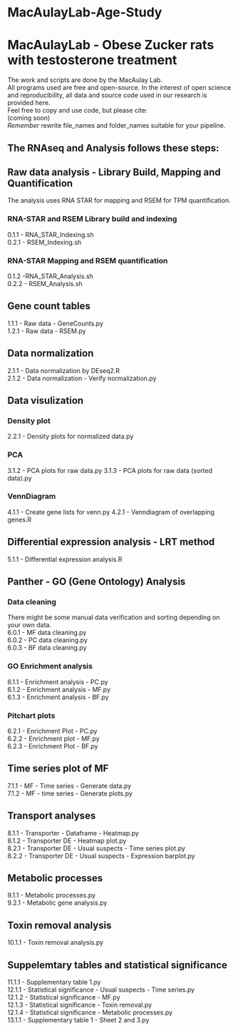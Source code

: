 # MacAulayLab-Age-Study

# MacAulayLab - Obese Zucker rats with testosterone treatment #
The work and scripts are done by the MacAulay Lab.\
All programs used are free and open-source.
In the interest of open science and reproducibility, all data and source code used in our research is provided here.\
Feel free to copy and use code, but please cite:\
(coming soon) \
*Remember* rewrite file_names and folder_names suitable for your pipeline.

## The RNAseq and Analysis follows these steps:
## Raw data analysis - Library Build, Mapping and Quantification ##
The analysis uses RNA STAR for mapping and RSEM for TPM quantification.
### RNA-STAR and RSEM Library build and indexing ###

0.1.1 - RNA_STAR_Indexing.sh \
0.2.1 - RSEM_Indexing.sh

### RNA-STAR Mapping and RSEM quantification ###

0.1.2 -RNA_STAR_Analysis.sh \
0.2.2 - RSEM_Analysis.sh

## Gene count tables ##
1.1.1 - Raw data - GeneCounts.py \
1.2.1 - Raw data - RSEM.py
## Data normalization ##
2.1.1 - Data normalization by DEseq2.R \
2.1.2 - Data normalization - Verify normalization.py

## Data visulization ##
### Density plot ###
2.2.1 - Density plots for normalized data.py
### PCA ###
3.1.2 - PCA plots for raw data.py
3.1.3 - PCA plots for raw data (sorted data).py

### VennDiagram ###
4.1.1 - Create gene lists for venn.py
4.2.1 - Venndiagram of overlapping genes.R

## Differential expression analysis - LRT method ##
5.1.1 - Differential expression analysis.R

## Panther - GO (Gene Ontology) Analysis ##
### Data cleaning ###
There might be some manual data verification and sorting depending on your own data. \
6.0.1 - MF data cleaning.py \
6.0.2 - PC data cleaning.py \
6.0.3 - BF data cleaning.py
### GO Enrichment analysis ###
6.1.1 - Enrichment analysis - PC.py \
6.1.2 - Enrichment analysis - MF.py \
6.1.3 - Enrichment analysis - BF.py

### Pitchart plots ###
6.2.1 - Enrichment Plot - PC.py \
6.2.2 - Enrichment plot - MF.py \
6.2.3 - Enrichment Plot - BF.py

## Time series plot of MF ##
7.1.1 - MF - Time series - Generate data.py \
7.1.2 - MF - time series - Generate plots.py

## Transport analyses ##
8.1.1 - Transporter - Dataframe - Heatmap.py \
8.1.2 - Transporter DE - Heatmap plot.py \
8.2.1 - Transporter DE - Usual suspects - Time series plot.py \
8.2.2 - Transporter DE - Usual suspects -  Expression barplot.py

## Metabolic processes ##
9.1.1 - Metabolic processes.py \
9.2.1 - Metabolic gene analysis.py

## Toxin removal analysis ##
10.1.1 - Toxin removal analysis.py

## Suppelemtary tables and statistical significance ##
11.1.1 - Supplementary table 1.py \
12.1.1 - Statistical significance - Usual suspects - Time series.py \
12.1.2 - Statistical significance - MF.py \
12.1.3 - Statistical significance - Toxin removal.py \
12.1.4 - Statistical significance - Metabolic processes.py \
13.1.1 - Supplementary table 1 - Sheet 2 and 3.py

